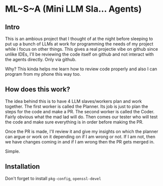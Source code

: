 # ML~S~A (Mini LLM Sla... Agents)

## Intro

This is an ambious project that I thought of at the night before sleeping to put up a bunch of LLMs at work for programming the needs of my project while i focus on other things.
This gives a real projectie vibe on github since unlike IDEs, I'll be reviewing the code itself on github and not interact with the agents directly. Only via github.

Why? This kinda helps me learn how to review code properly and also I can program from my phone this way too.

## How does this work?

The idea behind this is to have 4 LLM slaves/workers plan and work together.
The first worker is called the Planner. Its job is just to plan the steps for the code and make a PR.
The second worker is called the Coder. Fairly obvious what the mad lad will do.
Then comes our tester who will test the code and make sure everything is in order before making the PR.

Once the PR is made, I'll review it and give my insights on which the planner can argue or work on it depending on if I am wrong or not. If I am not, then we have changes coming in and if I am wrong then the PR gets merged in.


Simple.


## Installation
Don't forget to install `pkg-config`, `openssl-devel`
